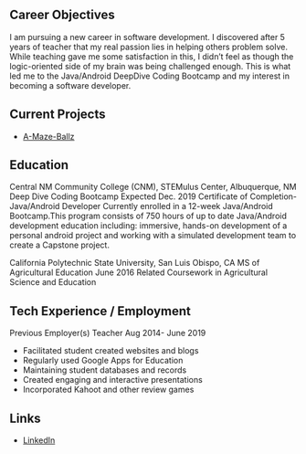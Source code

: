 

## Career Objectives

I am pursuing a new career in software development. I discovered after 5 years of teacher that my real passion lies in helping others problem solve. While teaching gave me some satisfaction in this, I didn’t feel as though the logic-oriented side of my brain was being challenged enough. This is what led me to the Java/Android DeepDive Coding Bootcamp and my interest in becoming a software developer. 

## Current Projects

* [A-Maze-Ballz](a-maze-ballz/) 

## Education

Central NM Community College (CNM), STEMulus Center, Albuquerque, NM
Deep Dive Coding Bootcamp						Expected Dec. 2019
Certificate of Completion- Java/Android Developer
  Currently enrolled in a 12-week Java/Android Bootcamp.This program consists of 750 hours of up to date Java/Android development education including: immersive, hands-on development of a personal android project and working with a simulated development team to create a Capstone project.

California Polytechnic State University, San Luis Obispo, CA
MS of Agricultural Education							June 2016
    Related Coursework in Agricultural Science and Education


## Tech Experience / Employment 

Previous Employer(s)
Teacher								Aug 2014- June 2019	
* Facilitated student created websites and blogs
* Regularly used Google Apps for Education
* Maintaining student databases and records
* Created engaging and interactive presentations
* Incorporated Kahoot and other review games


## Links

* [LinkedIn](https://www.linkedin.com/in/erica-dubois-90b171187/)
